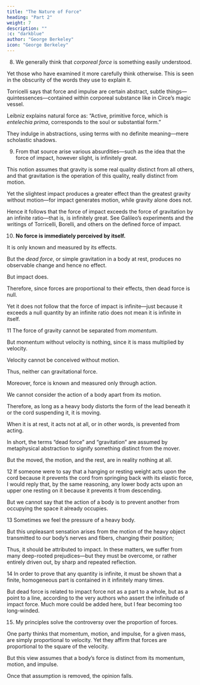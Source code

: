 ```yaml
---
title: "The Nature of Force"
heading: "Part 2"
weight: 7
description: ""
:c: "darkblue"
author: "George Berkeley"
icon: "George Berkeley"
---
```




8. We generally think that *corporeal force* is something easily understood.

Yet those who have examined it more carefully think otherwise. This is seen in the obscurity of the words they use to explain it. 

Torricelli says that force and impulse are certain abstract, subtle things—quintessences—contained within corporeal substance like in Circe’s magic vessel. 

Leibniz explains natural force as: “Active, primitive force, which is *entelechia prima*, corresponds to the soul or substantial form.” 

<!-- See *Acta Eruditorum*, Leipzig. -->

They indulge in abstractions, using terms with no definite meaning—mere scholastic shadows.

<!-- Many other examples could be drawn from modern authors, enough to show that metaphysical abstractions have not entirely given way to mechanics and experiment, and that they still burden philosophers with a vain task. -->

9. From that source arise various absurdities—such as the idea that the force of impact, however slight, is infinitely great. 

This notion assumes that gravity is some real quality distinct from all others, and that gravitation is the operation of this quality, really distinct from motion.

Yet the slightest impact produces a greater effect than the greatest gravity without motion—for impact generates motion, while gravity alone does not.

Hence it follows that the force of impact exceeds the force of gravitation by an infinite ratio—that is, is infinitely great. See Galileo’s experiments and the writings of Torricelli, Borelli, and others on the defined force of impact.


10. **No force is immediately perceived by itself.**

It is only known and measured by its effects.

But the *dead force*, or simple gravitation in a body at rest, produces no observable change and hence no effect.

But impact does.

Therefore, since forces are proportional to their effects, then dead force is null.

Yet it does not follow that the force of impact is infinite—just because it exceeds a null quantity by an infinite ratio does not mean it is infinite in itself.


11 The force of gravity cannot be separated from *momentum*.

But momentum without velocity is nothing, since it is mass multiplied by velocity.

Velocity cannot be conceived without motion.

Thus, neither can gravitational force. 

Moreover, force is known and measured only through action.

We cannot consider the action of a body apart from its motion.

Therefore, as long as a heavy body distorts the form of the lead beneath it or the cord suspending it, it is moving.

When it is at rest, it acts not at all, or in other words, is prevented from acting.

In short, the terms “dead force” and “gravitation” are assumed by metaphysical abstraction to signify something distinct from the mover.

But the moved, the motion, and the rest, are in reality nothing at all.


12 If someone were to say that a hanging or resting weight acts upon the cord because it prevents the cord from springing back with its elastic force, I would reply that, by the same reasoning, any lower body acts upon an upper one resting on it because it prevents it from descending. 

But we cannot say that the action of a body is to prevent another from occupying the space it already occupies.


13 Sometimes we feel the pressure of a heavy body.

But this unpleasant sensation arises from the motion of the heavy object transmitted to our body’s nerves and fibers, changing their position; 

Thus, it should be attributed to impact. In these matters, we suffer from many deep-rooted prejudices—but they must be overcome, or rather entirely driven out, by sharp and repeated reflection.


14 In order to prove that any quantity is infinite, it must be shown that a finite, homogeneous part is contained in it infinitely many times. 

But dead force is related to impact force not as a part to a whole, but as a point to a line, according to the very authors who assert the infinitude of impact force. Much more could be added here, but I fear becoming too long-winded.


15. My principles solve the controversy over the proportion of forces.

One party thinks that momentum, motion, and impulse, for a given mass, are simply proportional to velocity. Yet they affirm that forces are proportional to the square of the velocity. 

But this view assumes that a body’s force is distinct from its momentum, motion, and impulse.

Once that assumption is removed, the opinion falls.

 <!-- From the foregoing principles, notable disputes can be resolved which have greatly occupied learned minds.  -->

